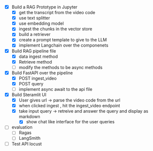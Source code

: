 - [x] Build a RAG Prototype in Jupyter 
  - [x] get the transcript from the video code
  - [x] use text splitter 
  - [x] use embedding model 
  - [x] ingest the chunks in the vector store
  - [x] build a retriever
  - [x] create a prompt template to give to the LLM
  - [x] implement Langchain over the componenets
- [x] Build RAG pipeline file
  - [x] data ingest method
  - [x] Retrieve method
  - [ ] modify the methods to be async methods
- [x] Build FastAPI over the pipeline
  - [x] POST ingest_video
  - [x] POST query
  - [ ] implement async await to the api file
- [x] Build Steramlit UI
  - [x] User gives url -> parse the video code from the url
  - [x] when clicked ingest , hit the ingest_video endpoint
  - [x] take input query -> retreive and answer the query and display as markdown
    - [x] show chat like interface for the user queries
- [ ] evaluation
  - [ ] Ragas
  - [ ] LangSmith
- [ ] Test API locust
